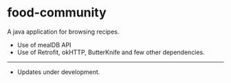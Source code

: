 # food-community

A java application for browsing recipes.

- Use of mealDB API
- Use of Retrofit, okHTTP, ButterKnife and few other dependencies.
  
-----
- Updates under development.
